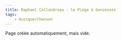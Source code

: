 ```yaml
---
title: Raphael Callandreau - le Piège à Gonzesses
tags:
    - musique/chanson
---
```


Page créée automatiquement, mais vide.
